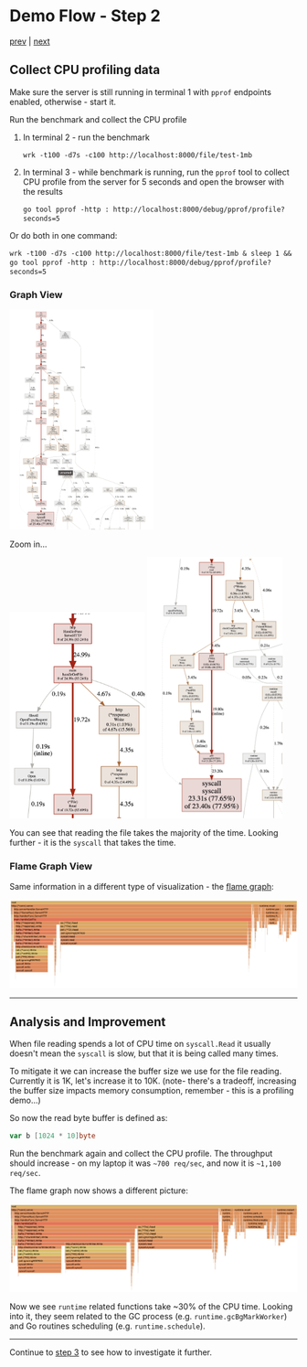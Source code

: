 # Demo Flow - Step 2

[prev](../step1/README.md) | [next](../step3/README.md)

## Collect CPU profiling data

Make sure the server is still running in terminal 1 with `pprof` endpoints enabled, otherwise - start it.

Run the benchmark and collect the CPU profile
1. In terminal 2 - run the benchmark
   ```
   wrk -t100 -d7s -c100 http://localhost:8000/file/test-1mb 
   ```
2. In terminal 3 - while benchmark is running, run the `pprof` tool to collect CPU profile from the server for 5 seconds and open the browser with the results
   ```
   go tool pprof -http : http://localhost:8000/debug/pprof/profile?seconds=5
   ```
Or do both in one command:
```
wrk -t100 -d7s -c100 http://localhost:8000/file/test-1mb & sleep 1 && go tool pprof -http : http://localhost:8000/debug/pprof/profile?seconds=5
```

### Graph View

<img src="step2-cpu-graph.png" width="50%">

Zoom in...

<img src="step2-cpu-graph-zoom1.png" width="47%"> <img src="step2-cpu-graph-zoom2.png" width="47%">

You can see that reading the file takes the majority of the time. 
Looking further - it is the `syscall` that takes the time.

### Flame Graph View

Same information in a different type of visualization - the [flame graph](http://www.brendangregg.com/flamegraphs.html):

![](step2-cpu-flamegraph-before.png)

----

## Analysis and Improvement

When file reading spends a lot of CPU time on `syscall.Read` it usually doesn't mean the `syscall` is slow, but that it is being called many times.

To mitigate it we can increase the buffer size we use for the file reading. Currently it is 1K, let's increase it to 10K.
(note- there's a tradeoff, increasing the buffer size impacts memory consumption, remember - this is a profiling demo...)

So now the read byte buffer is defined as:
```go
var b [1024 * 10]byte
```

Run the benchmark again and collect the CPU profile. The throughput should increase - on my laptop it was `~700 req/sec`, and now it is `~1,100 req/sec`.

The flame graph now shows a different picture:

![](step2-cpu-flamegraph-after.png)

Now we see `runtime` related functions take ~30% of the CPU time. Looking into it, they seem related to the GC process (e.g. `runtime.gcBgMarkWorker`) and Go routines scheduling (e.g. `runtime.schedule`).

----

Continue to [step 3](../step3/README.md) to see how to investigate it further.
